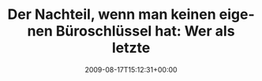 ---
retweeted: false
source: <a href="http://twitter.com" rel="nofollow">Twitter Web Client</a>
entities:
  hashtags: []
  symbols: []
  user_mentions: []
  urls: []
display_text_range:
- '0'
- '114'
favorite_count: '0'
id_str: '3362840921'
truncated: false
retweet_count: '0'
id: '3362840921'
created_at: Mon Aug 17 15:12:31 +0000 2009
favorited: false
full_text: 'Der Nachteil, wenn man keinen eigenen Büroschlüssel hat: Wer als letzter
  im Büro ist, muss es über Nacht bewachen.'
lang: de
tags:
- pesos/twitter
date: '2009-08-17T15:12:31+00:00'
src: https://twitter.com/bascht/status/3362840921
original_url: https://twitter.com/bascht/status/3362840921
type: twitter_tweet
text: 'Der Nachteil, wenn man keinen eigenen Büroschlüssel hat: Wer als letzter im
  Büro ist, muss es über Nacht bewachen.'
title: 'Der Nachteil, wenn man keinen eigenen Büroschlüssel hat: Wer als letzte'

---